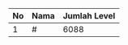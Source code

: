 | No | Nama            | Jumlah Level |
|----|-----------------|--------------|
| 1  | #    |    6088        |
